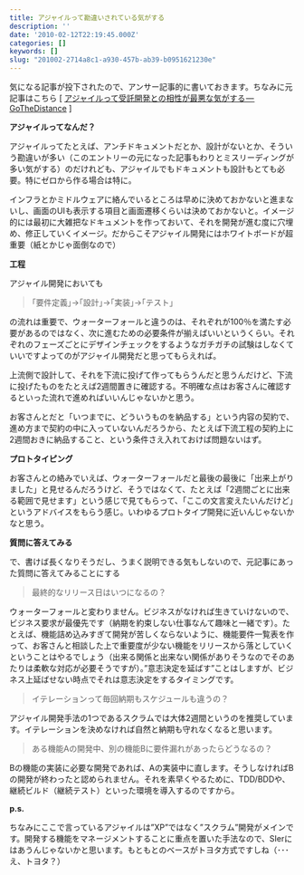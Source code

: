```yaml
---
title: アジャイルって勘違いされている気がする
description: ''
date: '2010-02-12T22:19:45.000Z'
categories: []
keywords: []
slug: "201002-2714a8c1-a930-457b-ab39-b0951621230e"
---
```

気になる記事が投下されたので、アンサー記事的に書いておきます。ちなみに元記事はこちら \[ [アジャイルって受託開発との相性が最悪な気がする — GoTheDistance](http://d.hatena.ne.jp/gothedistance/20100212/1265907956) \]

**アジャイルってなんだ？**

アジャイルってたとえば、アンチドキュメントだとか、設計がないとか、そういう勘違いが多い（このエントリーの元になった記事もわりとミスリーディングが多い気がする）のだけれども、アジャイルでもドキュメントも設計もとても必要。特にゼロから作る場合は特に。

インフラとかミドルウェアに絡んでいるところは早めに決めておかないと進まないし、画面のUIも表示する項目と画面遷移くらいは決めておかないと。イメージ的には最初に大雑把なドキュメントを作っておいて、それを開発が進む度に穴埋め、修正していくイメージ。だからこそアジャイル開発にはホワイトボードが超重要（紙とかじゃ面倒なので）

**工程**

アジャイル開発においても

> ｢要件定義｣→｢設計｣→｢実装｣→｢テスト｣

の流れは重要で、ウォーターフォールと違うのは、それぞれが100％を満たす必要があるのではなく、次に進むための必要条件が揃えばいいというくらい。それぞれのフェーズごとにデザインチェックをするようなガチガチの試験はしなくていいですよってのがアジャイル開発だと思ってもらえれば。

上流側で設計して、それを下流に投げて作ってもらうんだと思うんだけど、下流に投げたものをたとえば2週間置きに確認する。不明確な点はお客さんに確認するといった流れで進めればいいんじゃないかと思う。

お客さんとだと「いつまでに、どういうものを納品する」という内容の契約で、進め方まで契約の中に入っていないんだろうから、たとえば下流工程の契約上に2週間おきに納品すること、という条件さえ入れておけば問題ないはず。

**プロトタイピング**

お客さんとの絡みでいえば、ウォーターフォールだと最後の最後に「出来上がりました」と見せるんだろうけど、そうではなくて、たとえば「2週間ごとに出来る範囲で見せます」という感じで見てもらって、「ここの文言変えたいんだけど」というアドバイスをもらう感じ。いわゆるプロトタイプ開発に近いんじゃないかなと思う。

**質問に答えてみる**

で、書けば長くなりそうだし、うまく説明できる気もしないので、元記事にあった質問に答えてみることにする

> 最終的なリリース日はいつになるの？

ウォーターフォールと変わりません。ビジネスがなければ生きていけないので、ビジネス要求が最優先です（納期を約束しない仕事なんて趣味と一緒です）。たとえば、機能詰め込みすぎて開発が苦しくならないように、機能要件一覧表を作って、お客さんと相談した上で重要度が少ない機能をリリースから落としていくということはやるでしょう（出来る関係と出来ない関係がありそうなのでそのあたりは柔軟な対応が必要そうですが）。”意志決定を延ばす”ことはしますが、ビジネス上延ばせない時点でそれは意志決定をするタイミングです。

> イテレーションって毎回納期もスケジュールも違うの？

アジャイル開発手法の1つであるスクラムでは大体2週間というのを推奨しています。イテレーションを決めなければ自然と納期も守れなくなると思います。

> ある機能Aの開発中、別の機能Bに要件漏れがあったらどうなるの？

Bの機能の実装に必要な開発であれば、Aの実装中に直します。そうしなければBの開発が終わったと認められません。それを素早くやるために、TDD/BDDや、継続ビルド（継続テスト）といった環境を導入するのですから。

**p.s.**

ちなみにここで言っているアジャイルは”XP”ではなく”スクラム”開発がメインです。開発する機能をマネージメントすることに重点を置いた手法なので、SIerにはあうんじゃないかと思います。もともとのベースがトヨタ方式ですしね（･･･え、トヨタ？）